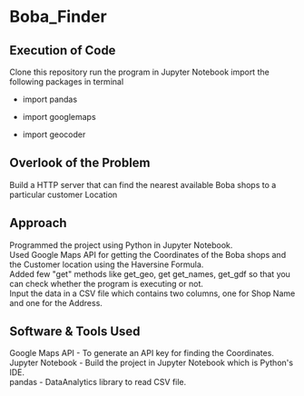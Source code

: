 # Boba_Finder

## Execution of Code
Clone this repository
run the program in Jupyter Notebook
import the following packages in terminal
* import pandas
- import googlemaps
* import geocoder
## Overlook of the Problem
Build a HTTP server that can find the nearest available Boba shops to a particular customer Location

## Approach 
Programmed the project using Python in Jupyter Notebook.<br/>
Used Google Maps API for getting the Coordinates of the Boba shops and the Customer location using the Haversine Formula. <br/>
Added few "get" methods like get_geo, get get_names, get_gdf so that you can check whether the program is executing or not. <br/>
Input the data in a CSV file which contains two columns, one for Shop Name and one for the Address. <br/>

## Software & Tools Used
Google Maps API - To generate an API key for finding the Coordinates.<br/>
Jupyter Notebook - Build the project in Jupyter Notebook which is Python's IDE. <br/>
pandas - DataAnalytics library to read CSV file. <br/>
